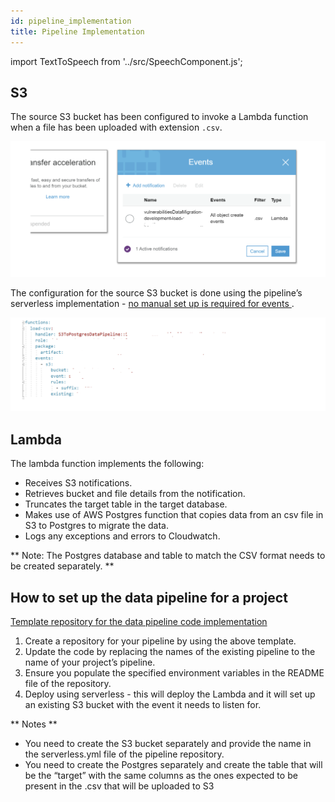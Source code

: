 ```yaml
---
id: pipeline_implementation
title: Pipeline Implementation
---
```


import TextToSpeech from '../src/SpeechComponent.js';

<TextToSpeech>

## S3

The source S3 bucket has been configured to invoke a Lambda function when a file has been uploaded with extension `.csv`.

![S3 Bucket](./doc-images/data5.png)

The configuration for the source S3 bucket is done using the pipeline’s serverless implementation - <u> no manual set up is required for events </u>.

![S3 configuration](./doc-images/data6.png)

## Lambda 

The lambda function implements the following:

- Receives S3 notifications.
- Retrieves bucket and file details from the notification.
- Truncates the target table in the target database.
- Makes use of AWS Postgres function that copies data from an csv file in S3 to Postgres to migrate the data.
- Logs any exceptions and errors to Cloudwatch.

 ** Note: The Postgres database and table to match the CSV format needs to be created separately. **

## How to set up the data pipeline for a project

[Template repository for the data pipeline code implementation](https://github.com/LBHackney-IT/s3-to-postgres-data-pipeline)

 1. Create a repository for your pipeline by using the above template.
 2. Update the code by replacing the names of the existing pipeline to the name of your project’s pipeline.
 3. Ensure you populate the specified environment variables in the README file of the repository.
 4. Deploy using serverless - this will deploy the Lambda and it will set up an existing S3 bucket with the event it needs to listen for.

** Notes **

 - You need to create the S3 bucket separately and provide the name in the serverless.yml file of the pipeline repository.
 - You need to create the Postgres separately and create the table that will be the “target” with the same columns as the ones expected to be present in the .csv that will be uploaded to S3

</TextToSpeech>